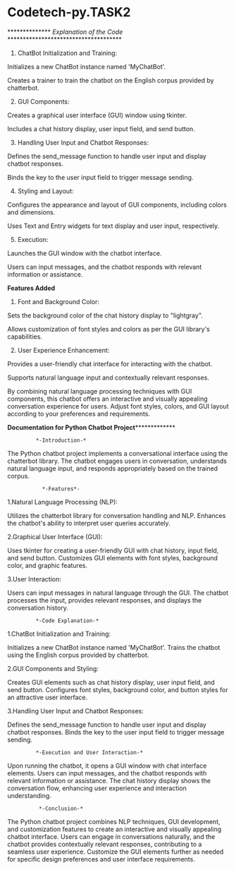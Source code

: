 # Codetech-py.TASK2

**************                            *Explanation of the Code*                        *************************************


1. ChatBot Initialization and Training:

Initializes a new ChatBot instance named 'MyChatBot'.

Creates a trainer to train the chatbot on the English corpus provided by chatterbot.

2. GUI Components:

Creates a graphical user interface (GUI) window using tkinter.

Includes a chat history display, user input field, and send button.

3. Handling User Input and Chatbot Responses:

Defines the send_message function to handle user input and display chatbot responses.

Binds the <Return> key to the user input field to trigger message sending.

4. Styling and Layout:

Configures the appearance and layout of GUI components, including colors and dimensions.

Uses Text and Entry widgets for text display and user input, respectively.

5. Execution:

Launches the GUI window with the chatbot interface.

Users can input messages, and the chatbot responds with relevant information or assistance.
 
 
 ******Features Added******

 1. Font and Background Color:

Sets the background color of the chat history display to "lightgray".

Allows customization of font styles and colors as per the GUI library's capabilities.

2. User Experience Enhancement:

Provides a user-friendly chat interface for interacting with the chatbot.

Supports natural language input and contextually relevant responses.


By combining natural language processing techniques with GUI components, this chatbot offers an interactive and visually appealing conversation experience for users. Adjust font styles, colors, and GUI layout according to your preferences and requirements.


******************Documentation for Python Chatbot Project*******************************
 
             *-Introduction-*

The Python chatbot project implements a conversational interface using the chatterbot library. The chatbot engages users in conversation, understands natural language input, and responds appropriately based on the trained corpus.


               *-Features*-

1.Natural Language Processing (NLP):

Utilizes the chatterbot library for conversation handling and NLP.
Enhances the chatbot's ability to interpret user queries accurately.

2.Graphical User Interface (GUI):

Uses tkinter for creating a user-friendly GUI with chat history, input field, and send button.
Customizes GUI elements with font styles, background color, and graphic features.
 
3.User Interaction:

Users can input messages in natural language through the GUI.
The chatbot processes the input, provides relevant responses, and displays the conversation history.

             
             *-Code Explanation-*

1.ChatBot Initialization and Training:

Initializes a new ChatBot instance named 'MyChatBot'.
Trains the chatbot using the English corpus provided by chatterbot.

2.GUI Components and Styling:

Creates GUI elements such as chat history display, user input field, and send button.
Configures font styles, background color, and button styles for an attractive user interface.

3.Handling User Input and Chatbot Responses:

Defines the send_message function to handle user input and display chatbot responses.
Binds the <Return> key to the user input field to trigger message sending.


             *-Execution and User Interaction-*
             
Upon running the chatbot, it opens a GUI window with chat interface elements.
Users can input messages, and the chatbot responds with relevant information or assistance.
The chat history display shows the conversation flow, enhancing user experience and interaction understanding.


              *-Conclusion-*


The Python chatbot project combines NLP techniques, GUI development, and customization features to create an interactive and visually appealing chatbot interface. Users can engage in conversations naturally, and the chatbot provides contextually relevant responses, contributing to a seamless user experience. Customize the GUI elements further as needed for specific design preferences and user interface requirements.









